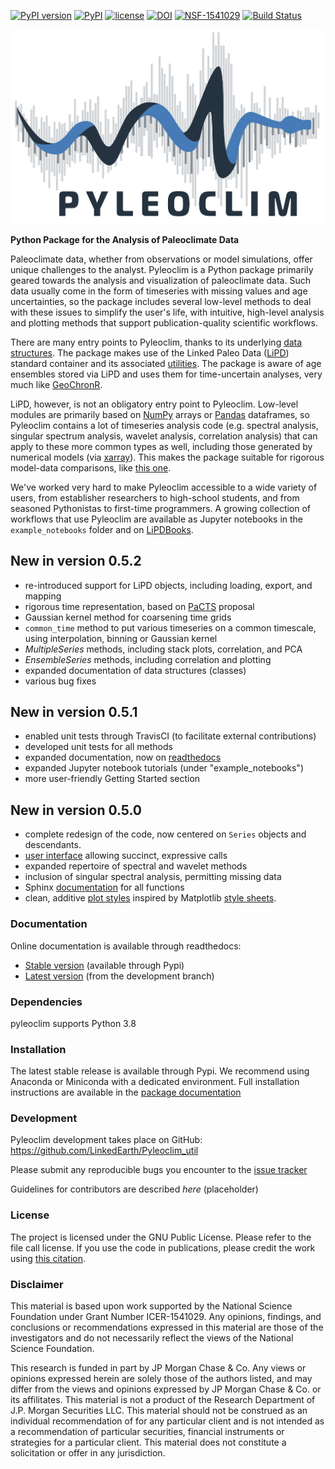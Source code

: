 <!---[![PyPI](https://img.shields.io/pypi/dm/pyleoclim.svg)](https://pypi.python.org/pypi/Pyleoclim)-->
[![PyPI version](https://badge.fury.io/py/pyleoclim.svg)](https://badge.fury.io/py/pyleoclim)
[![PyPI](https://img.shields.io/badge/python-3.8-yellow.svg)]()
[![license](https://img.shields.io/github/license/linkedearth/Pyleoclim_util.svg)]()
[![DOI](https://zenodo.org/badge/59611213.svg)](https://zenodo.org/badge/latestdoi/59611213)
[![NSF-1541029](https://img.shields.io/badge/NSF-1541029-blue.svg)](https://nsf.gov/awardsearch/showAward?AWD_ID=1541029)
[![Build Status](https://travis-ci.org/LinkedEarth/Pyleoclim_util.svg?branch=master)](https://travis-ci.org/LinkedEarth/Pyleoclim_util)

![](https://github.com/LinkedEarth/Logos/raw/master/pyleoclim_logo_full_white.png)

**Python Package for the Analysis of Paleoclimate Data**

Paleoclimate data, whether from observations or model simulations, offer unique challenges to the analyst.
Pyleoclim is a Python package primarily geared towards the analysis and visualization of paleoclimate data. Such data usually come in the form of timeseries with missing values and age uncertainties, so the package includes several low-level methods to deal with these issues to simplify the user's life, with intuitive, high-level analysis and plotting methods that support publication-quality scientific workflows.

There are many entry points to Pyleoclim, thanks to its underlying [data structures](https://pyleoclim-util.readthedocs.io/en/stable/core/ui.html). The package makes use of the Linked Paleo Data ([LiPD](http://www.clim-past.net/12/1093/2016/)) standard container and its associated [utilities](http://nickmckay.github.io/LiPD-utilities/). The package is aware of age ensembles stored via LiPD and uses them for time-uncertain analyses, very much like [GeoChronR](https://doi.org/10.5194/gchron-2020-25).

LiPD, however, is not an obligatory entry point to Pyleoclim. Low-level modules are primarily based on [NumPy](http://www.numpy.org) arrays or [Pandas](https://pandas.pydata.org) dataframes, so Pyleoclim contains a lot of timeseries analysis code (e.g. spectral analysis, singular spectrum analysis, wavelet analysis, correlation analysis) that can apply to these more common types as well, including those generated by numerical models (via [xarray](http://xarray.pydata.org)). This makes the package suitable for rigorous model-data comparisons, like [this one](https://www.pnas.org/content/116/18/8728.short).

We've worked very hard to make Pyleoclim accessible to a wide variety of users, from establisher researchers to high-school students, and from seasoned Pythonistas to first-time programmers. A growing collection of workflows that use Pyleoclim are available as Jupyter notebooks in the `example_notebooks` folder and on [LiPDBooks](https://github.com/LinkedEarth/LiPDbooks/tree/master/notebooks).

New in version 0.5.2
--------------------
- re-introduced support for LiPD objects, including loading, export, and mapping
- rigorous time representation, based on [PaCTS](https://doi.org/10.1029/2019PA003632) proposal
- Gaussian kernel method for coarsening time grids
- `common_time` method to put various timeseries on a common timescale, using interpolation, binning or Gaussian kernel
- _MultipleSeries_ methods, including stack plots, correlation, and PCA
- _EnsembleSeries_ methods, including correlation and plotting
- expanded documentation of data structures (classes)
- various bug fixes

New in version 0.5.1
--------------------
- enabled unit tests through TravisCI (to facilitate external contributions)
- developed unit tests for all methods
- expanded documentation, now on [readthedocs](https://pyleoclim-util.readthedocs.io/)
- expanded Jupyter notebook tutorials (under "example_notebooks")
- more user-friendly Getting Started section

New in version 0.5.0
--------------------
- complete redesign of the code, now centered on `Series` objects and descendants.
- [user interface](https://github.com/LinkedEarth/Pyleoclim_util/blob/master/example_notebooks/pyleoclim_ui_tutorial.ipynb) allowing succinct, expressive calls
- expanded repertoire of spectral and wavelet methods
- inclusion of singular spectral analysis, permitting missing data
- Sphinx [documentation](http://linkedearth.github.io/Pyleoclim_util/) for all functions
- clean, additive [plot styles](https://github.com/LinkedEarth/Pyleoclim_util/blob/master/example_notebooks/plot_styles.ipynb) inspired by Matplotlib [style sheets](https://matplotlib.org/3.3.1/gallery/style_sheets/style_sheets_reference.html).  


### Documentation

Online documentation is available through readthedocs:
- [Stable version](https://pyleoclim-util.readthedocs.io/en/stable/) (available through Pypi)
- [Latest version](https://pyleoclim-util.readthedocs.io/en/latest/) (from the development branch)

### Dependencies

pyleoclim supports Python 3.8

### Installation

The latest stable release is available through Pypi. We recommend using Anaconda or Miniconda with a dedicated environment. Full installation instructions are available in the [package documentation](https://pyleoclim-util.readthedocs.io/en/stable/installation.html)


### Development

Pyleoclim development takes place on GitHub: https://github.com/LinkedEarth/Pyleoclim_util

Please submit any reproducible bugs you encounter to the [issue tracker](https://github.com/LinkedEarth/Pyleoclim_util/issues)

Guidelines for contributors are described _here_ (placeholder)

### License

The project is licensed under the GNU Public License. Please refer to the file call license.
If you use the code in publications, please credit the work using [this citation](https://zenodo.org/record/1212692#.WsaZ7maZNE4).


### Disclaimer

This material is based upon work supported by the National Science Foundation under Grant Number ICER-1541029. Any opinions, findings, and conclusions or recommendations expressed in this material are those of the investigators and do not necessarily reflect the views of the National Science Foundation.

This research is funded in part by JP Morgan Chase & Co. Any views or opinions expressed herein are solely those of the authors listed, and may differ from the views and opinions expressed by JP Morgan Chase & Co. or its affilitates. This material is not a product of the Research Department of J.P. Morgan Securities LLC. This material should not be construed as an individual recommendation of for any particular client and is not intended as a recommendation of particular securities, financial instruments or strategies for a particular client. This material does not constitute a solicitation or offer in any jurisdiction.
